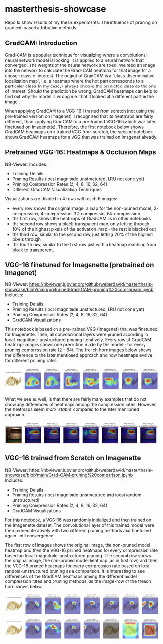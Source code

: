 # masterthesis-showcase
Repo to show results of my thesis experiments: The influence of pruning on gradient-based attribution methods

## GradCAM: Introduction
Grad-CAM is a popular technique for visualizing where a convolutional neural network model is looking. It is applied to a neural network that converged. The weights of the neural network are fixed. We feed an image into the network to calculate the Grad-CAM heatmap for that image for a chosen class of interest. The output of GradCAM is a “class-discriminative localization map”, i.e. a heatmap where the hot part corresponds to a particular class. In my case, I always choose the predicted class as the one of interest. Should the prediction be wrong, GradCAM heatmaps can help to find out why the model is wrong (i.e. that it looked at a different part in the image).

When applying GradCAM to a VGG-16 I trained from scratch (not using the pre-trained version on Imagenet), I recognized that its heatmaps are fairly different, than applying GradCAM to a pre-trained VGG-16 (which was later finetuned on Imagenette). Therefore, the first notebook below shows GradCAM heatmaps on a trained VGG from scratch, the second notebook shows GradCAM heatmaps for a VGG that was trained on Imagenet already.

## Pretrained VGG-16: Heatmaps & Occlusion Maps
NB-Viewer:
Includes:
- Training Details
- Pruning Results (local magnitude unstructured, LRU not done yet)
- Pruning Compression Rates (2, 4, 8, 16, 32, 64)
- Different GradCAM Visualization Techniques

Visualizations are divided in 4 rows with each 6 images:
- every row shows the original image, a map for the non-pruned model, 2-compression, 4-compression, 32-compressio, 64-compression
- the first row, shows the heatmaps of GradCAM as in other notebooks
- the second row shows a black-transparent map, only letting through 10% of the highest pixels of the activation_map - the rest is blacked out
- the third row, similar to the second row, just letting 20% of the highest pixels through
- the fourth row, similar to the first row just with a heatmap reaching from black to transparent.


## VGG-16 finetuned for Imagenette (pretrained on Imagenet)
NB-Viewer: https://nbviewer.jupyter.org/github/weberdavid/masterthesis-showcase/blob/main/pretrainedGrad-CAM-pruning%20comparison.ipynb  
Includes:
- Training Details
- Pruning Results (local magnitude unstructured, LRU not done yet)
- Pruning Compression Rates (2, 4, 8, 16, 32, 64)
- GradCAM Visualizations

This notebook is based on a pre-trained VGG (Imagenet) that was finetuned for Imagenette. Then, all convolutional layers were pruned according to local-magnitude-unstructured pruning iteratively. Every row of GradCAM heatmap-images shows one prediction made by the model - for every pruning compression rate (2 - 64). The french horn images below shows the difference to the later mentioned approach and how heatmaps evolve for different pruning rates.

![Screenshot of French-Horn Viz](images/vgg16_pretrained_french-horn.png)

What we see as well, is that there are fairly many examples that do not show any differences of heatmaps among the compression rates. However, the heatmaps seem *more 'stable'* compared to the later mentioned approach.

![Screenshot of Cassette-Player Viz](images/vgg16_pretrained_cassette-player.png)


## VGG-16 trained from Scratch on Imagenette
NB-Viewer: https://nbviewer.jupyter.org/github/weberdavid/masterthesis-showcase/blob/main/Grad-CAM-pruning%20comparison.ipynb  
Includes:
- Training Details
- Pruning Results (local magnitude unstructured and local random unstructured)
- Pruning Compression Rates (2, 4, 8, 16, 32, 64)
- GradCAM Visualizations

For this notebook, a VGG-16 was randomly initialized and then trained on the Imagenette dataset. The convolutional layer of this trained model were then pruned iteratively with two different pruning methods and finetuned again until convergence.

The first row of images shows the original image, the non-pruned model heatmap and then the VGG-16 pruned heatmaps for every compression rate based on local-magnitude-unstructured pruning. The second row shows the original image, the non-pruned model heatmap (as in first row) and then the VGG-16 pruned heatmaps for every compression rate based on local-random-unstructured pruning as a comparison. It is interesting to see differences of the GradCAM heatmaps among the different model compression rates and pruning methods, as the image-row of the french horn shows below.

![Screenshot of French-Horn Viz](images/vgg16_scratch_french-horn.png)
